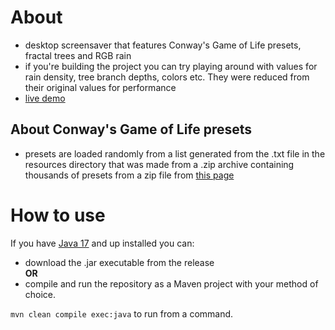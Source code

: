 # About
- desktop screensaver that features Conway's Game of Life presets, fractal trees and RGB rain
- if you're building the project you can try playing around with values for rain density, tree branch depths, colors etc. They were reduced from their original values for performance
- [live demo](https://drive.google.com/file/d/1uYW2UQEX0PoHeBSLv7oVA4yQz-T9b5E3/view)

## About Conway's Game of Life presets  
- presets are loaded randomly from a list generated from the .txt file in the resources directory that was made from a .zip archive containing thousands of presets from a zip file from [this page](https://conwaylife.com/wiki)  

# How to use
If you have [Java 17](https://www.oracle.com/java/technologies/javase/jdk17-archive-downloads.html) and up installed you can:
- download the .jar executable from the release  
**OR**
- compile and run the repository as a Maven project with your method of choice.  
  
`mvn clean compile exec:java` to run from a command.

